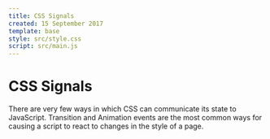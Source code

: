 ```yaml
---
title: CSS Signals
created: 15 September 2017
template: base
style: src/style.css
script: src/main.js
---
```

# CSS Signals

There are very few ways in which CSS can communicate its state to JavaScript. Transition and Animation events are the most common ways for causing a script to react to changes in the style of a page.
